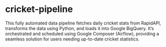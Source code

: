 # cricket-pipeline
 This fully automated data pipeline fetches daily cricket stats from RapidAPI, transforms the data using Python, and loads it into Google BigQuery. It’s orchestrated and scheduled using Google Composer (Airflow), providing a seamless solution for users needing up-to-date cricket statistics.
